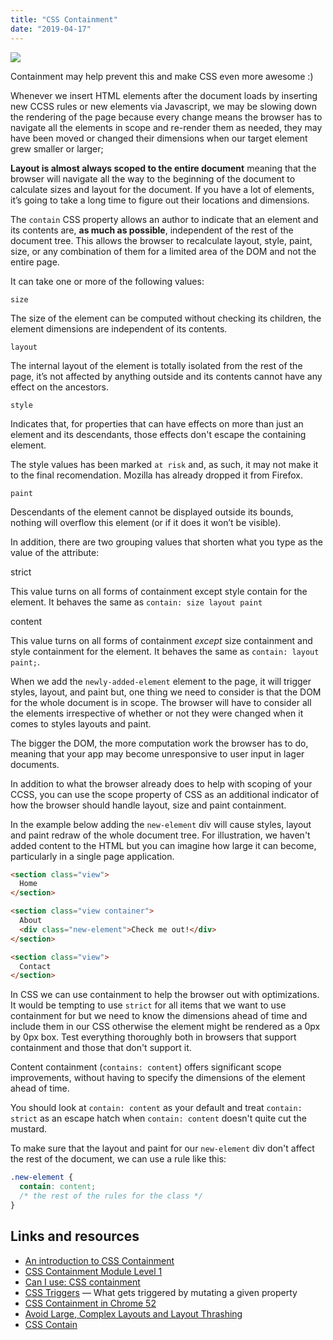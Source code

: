 ```yaml
---
title: "CSS Containment"
date: "2019-04-17"
---
```


![](https://publishing-project.rivendellweb.net/wp-content/uploads/2019/03/css-is-awesome.jpg)

Containment may help prevent this and make CSS even more awesome :)

Whenever we insert HTML elements after the document loads by inserting new CCSS rules or new elements via Javascript, we may be slowing down the rendering of the page because every change means the browser has to navigate all the elements in scope and re-render them as needed, they may have been moved or changed their dimensions when our target element grew smaller or larger;

**Layout is almost always scoped to the entire document** meaning that the browser will navigate all the way to the beginning of the document to calculate sizes and layout for the document. If you have a lot of elements, it’s going to take a long time to figure out their locations and dimensions.

The `contain` CSS property allows an author to indicate that an element and its contents are, **as much as possible**, independent of the rest of the document tree. This allows the browser to recalculate layout, style, paint, size, or any combination of them for a limited area of the DOM and not the entire page.

It can take one or more of the following values:

`size`

The size of the element can be computed without checking its children, the element dimensions are independent of its contents.

`layout`

The internal layout of the element is totally isolated from the rest of the page, it’s not affected by anything outside and its contents cannot have any effect on the ancestors.

`style`

Indicates that, for properties that can have effects on more than just an element and its descendants, those effects don't escape the containing element.

The style values has been marked `at risk` and, as such, it may not make it to the final recomendation. Mozilla has already dropped it from Firefox.

`paint`

Descendants of the element cannot be displayed outside its bounds, nothing will overflow this element (or if it does it won’t be visible).

In addition, there are two grouping values that shorten what you type as the value of the attribute:

strict

This value turns on all forms of containment except style contain for the element. It behaves the same as `contain: size layout paint`

content

This value turns on all forms of containment _except_ size containment and style containment for the element. It behaves the same as `contain: layout paint;`.

When we add the `newly-added-element` element to the page, it will trigger styles, layout, and paint but, one thing we need to consider is that the DOM for the whole document is in scope. The browser will have to consider all the elements irrespective of whether or not they were changed when it comes to styles layouts and paint.

The bigger the DOM, the more computation work the browser has to do, meaning that your app may become unresponsive to user input in lager documents.

In addition to what the browser already does to help with scoping of your CCSS, you can use the scope property of CSS as an additional indicator of how the browser should handle layout, size and paint containment.

In the example below adding the `new-element` div will cause styles, layout and paint redraw of the whole document tree. For illustration, we haven't added content to the HTML but you can imagine how large it can become, particularly in a single page application.

```html
<section class="view">
  Home
</section>

<section class="view container">
  About
  <div class="new-element">Check me out!</div>
</section>

<section class="view">
  Contact
</section>
```

In CSS we can use containment to help the browser out with optimizations. It would be tempting to use `strict` for all items that we want to use containment for but we need to know the dimensions ahead of time and include them in our CSS otherwise the element might be rendered as a 0px by 0px box. Test everything thoroughly both in browsers that support containment and those that don't support it.

Content containment (`contains: content`) offers significant scope improvements, without having to specify the dimensions of the element ahead of time.

You should look at `contain: content` as your default and treat `contain: strict` as an escape hatch when `contain: content` doesn't quite cut the mustard.

To make sure that the layout and paint for our `new-element` div don't affect the rest of the document, we can use a rule like this:

```css
.new-element {
  contain: content;
  /* the rest of the rules for the class */
}
```

## Links and resources

- [An introduction to CSS Containment](https://blogs.igalia.com/mrego/2019/01/11/an-introduction-to-css-containment/)
- [CSS Containment Module Level 1](https://www.w3.org/TR/css-contain-1/)
- [Can I use: CSS containment](https://caniuse.com/#feat=css-containment)
- [CSS Triggers](https://csstriggers.com/) — What gets triggered by mutating a given property
- [CSS Containment in Chrome 52](https://developers.google.com/web/updates/2016/06/css-containment)
- [Avoid Large, Complex Layouts and Layout Thrashing](https://developers.google.com/web/fundamentals/performance/rendering/avoid-large-complex-layouts-and-layout-thrashing)
- [CSS Contain](https://developer.mozilla.org/en-US/docs/Web/CSS/contain)

